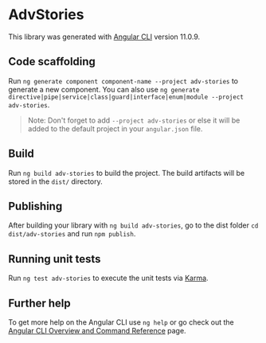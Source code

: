 # AdvStories

This library was generated with [Angular CLI](https://github.com/angular/angular-cli) version 11.0.9.

## Code scaffolding

Run `ng generate component component-name --project adv-stories` to generate a new component. You can also use `ng generate directive|pipe|service|class|guard|interface|enum|module --project adv-stories`.
> Note: Don't forget to add `--project adv-stories` or else it will be added to the default project in your `angular.json` file. 

## Build

Run `ng build adv-stories` to build the project. The build artifacts will be stored in the `dist/` directory.

## Publishing

After building your library with `ng build adv-stories`, go to the dist folder `cd dist/adv-stories` and run `npm publish`.

## Running unit tests

Run `ng test adv-stories` to execute the unit tests via [Karma](https://karma-runner.github.io).

## Further help

To get more help on the Angular CLI use `ng help` or go check out the [Angular CLI Overview and Command Reference](https://angular.io/cli) page.
